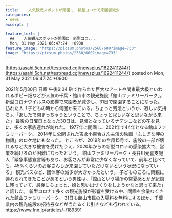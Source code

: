 ```yaml
---
title:    人気観光スポットが閉園に　新型コロナで来園者減少  
categories:
- news
excerpt: |
  
feature_text: |
  ##    人気観光スポットが閉園に　新型コロ...
  Mon, 31 May 2021 06:47:24  +0900
feature_image: "https://picsum.photos/2560/600?image=733"
image: "https://picsum.photos/2560/600?image=733"
---
```


[https://asahi.5ch.net/test/read.cgi/newsplus/1622411244/](https://asahi.5ch.net/test/read.cgi/newsplus/1622411244/)
posted on Mon, 31 May 2021 06:47:24  +0900

<!--more-->

2021年5月30日 日曜 午後6:04 砂で作られた巨大なアートや関東最大級といわれるポピー畑などが人気の千葉・館山市の観光施設「館山ファミリーパーク」。 新型コロナウイルスの影響で来園者が減少し、31日で閉園することになった。 訪れた人「子どもの時から何回か来ている。ちょっと残念というか、寂しい気持ち」、「あしたで閉まっちゃうということで、ちょっと寂しいなと思いながら来た」 最後の日曜日となった30日は、見頃となっているナデシコなどの花を見に、多くの家族連れが訪れた。 1977年に開園し、2021年で44年となる館山ファミリーパーク。 2014年に公開された吉永小百合さん主演の映画「ふしぎな岬の物語」のロケ地にもなった。 ところが、2019年の台風15号で、施設の一部が壊れるなど大きな被害を受けたうえ、2020年からの新型コロナの感染拡大で、営業を続けるのが困難になったという。 館山ファミリーパーク・長谷川元喜支配人「緊急事態宣言等もあり、お客さんが非常に少なくなっていて、前年と比べても、45%くらいのお客さんしか来園していただけないという状況になっている」 観光バスなど、団体客の減少が大きかったという。 子どものころに両親に連れられてきたことがあるという男性は、「館山という場所の常夏感とかが記憶に残っていて、最後にちょっと、娘と思い出づくりをしようかなと思って来た」と話した。 新型コロナで多くの観光施設が影響を受ける中、閉園を余儀なくされた館山ファミリーパーク。 31日も館山市民の入場料を無料にするほか、千葉県内の観光施設の招待券などが当たるくじ引きなども行われている。 https://www.fnn.jp/articles/-/189391
